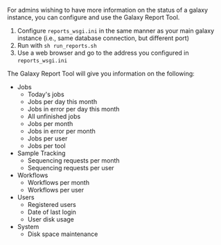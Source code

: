 For admins wishing to have more information on the status of a galaxy instance, you can configure and use the Galaxy Report Tool.

1. Configure `reports_wsgi.ini` in the same manner as your main galaxy instance (i.e., same database connection, but different port)
2. Run with `sh run_reports.sh`
3. Use a web browser and go to the address you configured in `reports_wsgi.ini`

The Galaxy Report Tool will give you information on the following:

* Jobs
  * Today's jobs
  * Jobs per day this month
  * Jobs in error per day this month
  * All unfinished jobs
  * Jobs per month
  * Jobs in error per month
  * Jobs per user
  * Jobs per tool
* Sample Tracking
  * Sequencing requests per month
  * Sequencing requests per user
* Workflows
  * Workflows per month
  * Workflows per user
* Users
  * Registered users
  * Date of last login
  * User disk usage
* System
  * Disk space maintenance
